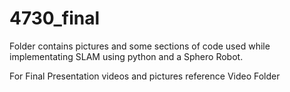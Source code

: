 # 4730_final

Folder contains pictures and some sections of code used while implementating SLAM using python and a Sphero Robot.

For Final Presentation videos and pictures reference Video Folder
